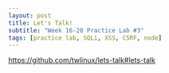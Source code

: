 ```yaml
---
layout: post
title: Let's Talk!
subtitle: "Week 16-20 Practice Lab #3"
tags: [practice lab, SQLi, XSS, CSRF, node]
---
```


<https://github.com/twlinux/lets-talk#lets-talk>
